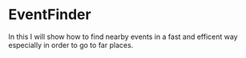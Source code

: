 # EventFinder
In this I will show how to find nearby events in a fast and efficent way especially in order to go to far places.
